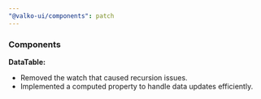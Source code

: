 ```yaml
---
"@valko-ui/components": patch
---
```


### Components

**DataTable:**
  - Removed the watch that caused recursion issues.
  - Implemented a computed property to handle data updates efficiently.
